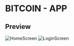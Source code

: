 ﻿# BITCOIN - APP
 
 ## Preview
 
![HomeScreen](https://user-images.githubusercontent.com/13824041/71185179-b1e17d00-2259-11ea-84c7-045d3cecbf8b.jpeg)
![LoginScreen](https://user-images.githubusercontent.com/13824041/71185189-b4dc6d80-2259-11ea-882f-69b341f0ae8f.jpeg)
